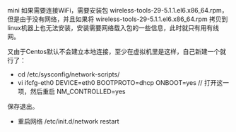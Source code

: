 mini 如果需要连接WiFi，需要安装包 wireless-tools-29-5.1.1.el6.x86_64.rpm，但是由于没有网络，并且如果将 wireless-tools-29-5.1.1.el6.x86_64.rpm 拷贝到linux机器上也无法安装，安装需要网络载入包的一些信息，此时就只有用有线网。

又由于Centos默认不会建立本地连接，至少在虚拟机里是这样，自己新建一个就行了：
- cd /etc/sysconfig/network-scripts/
- vi ifcfg-eth0
    DEVICE=eth0
    BOOTPROTO=dhcp
    ONBOOT=yes   // 打开这一项，然后重启
    NM_CONTROLLED=yes

保存退出。
- 重启网络
  /etc/init.d/network restart
